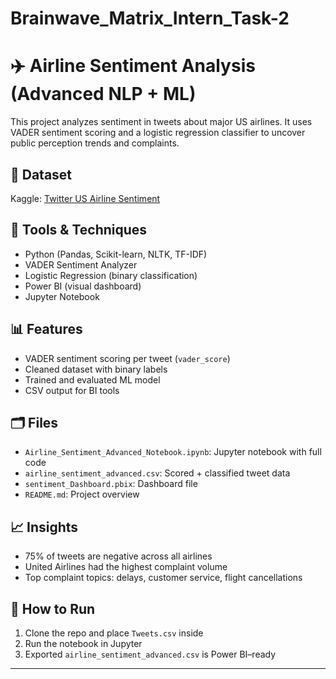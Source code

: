 # Brainwave_Matrix_Intern_Task-2

# ✈️ Airline Sentiment Analysis (Advanced NLP + ML)

This project analyzes sentiment in tweets about major US airlines. It uses VADER sentiment scoring and a logistic regression classifier to uncover public perception trends and complaints.

## 📁 Dataset
Kaggle: [Twitter US Airline Sentiment](https://www.kaggle.com/datasets/crowdflower/twitter-airline-sentiment)

## 🔧 Tools & Techniques
- Python (Pandas, Scikit-learn, NLTK, TF-IDF)
- VADER Sentiment Analyzer
- Logistic Regression (binary classification)
- Power BI (visual dashboard)
- Jupyter Notebook

## 📊 Features
- VADER sentiment scoring per tweet (`vader_score`)
- Cleaned dataset with binary labels
- Trained and evaluated ML model
- CSV output for BI tools

## 🗂️ Files
- `Airline_Sentiment_Advanced_Notebook.ipynb`: Jupyter notebook with full code
- `airline_sentiment_advanced.csv`: Scored + classified tweet data
- `sentiment_Dashboard.pbix`: Dashboard file 
- `README.md`: Project overview

## 📈 Insights
- 75% of tweets are negative across all airlines
- United Airlines had the highest complaint volume
- Top complaint topics: delays, customer service, flight cancellations

## 🚀 How to Run
1. Clone the repo and place `Tweets.csv` inside
2. Run the notebook in Jupyter
3. Exported `airline_sentiment_advanced.csv` is Power BI–ready

---

